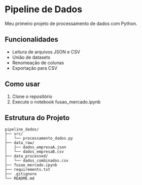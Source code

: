 # Pipeline de Dados

Meu primeiro projeto de processamento de dados com Python.

## Funcionalidades
- Leitura de arquivos JSON e CSV
- União de datasets
- Renomeação de colunas
- Exportação para CSV

## Como usar
1. Clone o repositório
2. Execute o notebook fusao_mercado.ipynb

## Estrutura do Projeto
```
pipeline_dados/
├── src/
│   └── processamento_dados.py
├── data_raw/
│   ├── dados_empresaA.json
│   └── dados_empresaB.csv
├── data_processed/
│   └── dados_combinados.csv
├── fusao_mercado.ipynb
├── requirements.txt
├── .gitignore
└── README.md
```
